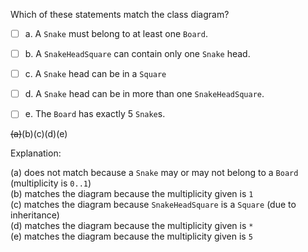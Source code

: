 <panel header="{{ icon_Q_A }} Statements about class diagram">
<question>

Which of these statements match the class diagram?

<pic src="{{baseUrl}}/modeling/modelingStructures/classDiagramsIntermediate/images/mismatch.png" height="290" />
<p/>

- [ ] a. A `Snake` must belong to at least one `Board`.
- [ ] b. A `SnakeHeadSquare` can contain only one `Snake` head.
- [ ] c. A `Snake` head can be in a `Square`
- [ ] d. A `Snake` head can be in more than one `SnakeHeadSquare`.
- [ ] e. The `Board` has exactly 5 `Snake`s.


<div slot="answer">

~~(a)~~(b)(c)(d)(e)

Explanation:

(a) does not match because a `Snake` may or may not belong to a `Board` (multiplicity is `0..1`)<br>
(b) matches the diagram because the multiplicity given is `1`<br>
(c) matches the diagram because `SnakeHeadSquare` is a `Square` (due to inheritance)<br>
(d) matches the diagram because the multiplicity given is `*`<br>
(e) matches the diagram because the multiplicity given is `5`<br>

</div>
</question>
</panel>
